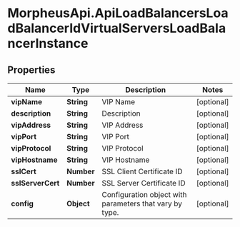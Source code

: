 # MorpheusApi.ApiLoadBalancersLoadBalancerIdVirtualServersLoadBalancerInstance

## Properties

Name | Type | Description | Notes
------------ | ------------- | ------------- | -------------
**vipName** | **String** | VIP Name | [optional] 
**description** | **String** | Description | [optional] 
**vipAddress** | **String** | VIP Address | [optional] 
**vipPort** | **String** | VIP Port | [optional] 
**vipProtocol** | **String** | VIP Protocol | [optional] 
**vipHostname** | **String** | VIP Hostname | [optional] 
**sslCert** | **Number** | SSL Client Certificate ID | [optional] 
**sslServerCert** | **Number** | SSL Server Certificate ID | [optional] 
**config** | **Object** | Configuration object with parameters that vary by type. | [optional] 


